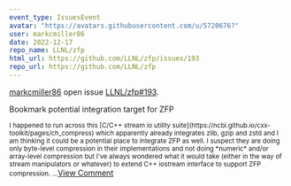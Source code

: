 ```yaml
---
event_type: IssuesEvent
avatar: "https://avatars.githubusercontent.com/u/5720676?"
user: markcmiller86
date: 2022-12-17
repo_name: LLNL/zfp
html_url: https://github.com/LLNL/zfp/issues/193
repo_url: https://github.com/LLNL/zfp
---
```


<a href='https://github.com/markcmiller86' target='_blank'>markcmiller86</a> open issue <a href='https://github.com/LLNL/zfp/issues/193' target='_blank'>LLNL/zfp#193</a>.

<p>Bookmark potential integration target for ZFP</p><small>I happened to run across this [C/C++ stream io utility suite](https://ncbi.github.io/cxx-toolkit/pages/ch_compress) which apparently already integrates zlib, gzip and zstd and I am thinking it could be a potential place to integrate ZFP as well. I suspect they are doing only byte-level compression in their implementations and not doing *numeric* and/or array-level compression but I've always wondered what it would take (either in the way of stream manipulators or whatever) to extend C++ iostream interface to support ZFP compression....</small><a href='https://github.com/LLNL/zfp/issues/193' target='_blank'>View Comment</a>